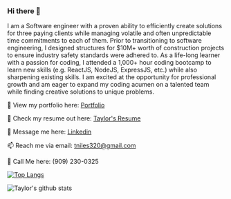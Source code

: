 ### Hi there 👋

I am a Software engineer with a proven ability to efficiently create solutions for three paying clients while managing volatile and often unpredictable time commitments to each of them. Prior to transitioning to software engineering, I designed structures for $10M+ worth of construction projects to ensure industry safety standards were adhered to. As a life-long learner with a passion for coding, I attended a 1,000+ hour coding bootcamp to learn new skills (e.g. ReactJS, NodeJS, ExpressJS, etc.) while also sharpening existing skills. I am excited at the opportunity for professional growth and am eager to expand my coding acumen on a talented team while finding creative solutions to unique problems.

👀 View my portfolio here: [Portfolio](https://tniles320.github.io/)

📝 Check my resume out here: [Taylor's Resume](https://docs.google.com/document/d/1SY4sF3N6an1YFpk-d_rWnN2Znwm0SSpnzhJUGGqeaGM/edit?usp=sharing)

💬 Message me here: [Linkedin](https://www.linkedin.com/in/taylorniles117/)

📫 Reach me via email: [tniles320@gmail.com](mailto:tniles320@gmail.com)

📲 Call Me here: (909) 230-0325

[![Top Langs](https://github-readme-stats.vercel.app/api/top-langs/?username=tniles320&layout=compact)](https://github.com/tniles320/github-readme-stats)

![Taylor's github stats](https://github-readme-stats.vercel.app/api?username=tniles320&show_icons=true&theme=dark)

<!--
**tniles320/tniles320** is a ✨ _special_ ✨ repository because its `README.md` (this file) appears on your GitHub profile.

Here are some ideas to get you started:

- 🔭 I’m currently working on ...
- 🌱 I’m currently learning ...
- 👯 I’m looking to collaborate on ...
- 🤔 I’m looking for help with ...
- 💬 Ask me about ...
- 📫 How to reach me: ...
- 😄 Pronouns: ...
- ⚡ Fun fact: ...
-->
